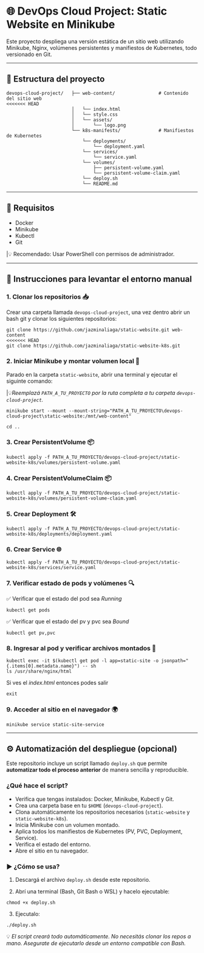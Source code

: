 # 🌐 DevOps Cloud Project: Static Website en Minikube

Este proyecto despliega una versión estática de un sitio web utilizando Minikube, Nginx, volúmenes persistentes y manifiestos de Kubernetes, todo versionado en Git.

---------------------------------------------------------------------------------------------------

## 🧱 Estructura del proyecto
```
devops-cloud-project/   ├── web-content/ 				# Contenido del sitio web
<<<<<<< HEAD
						│ 	└── index.html 
						│ 	└── style.css 
						│ 	└── assets/ 
						│ 		└── logo.png
						└── k8s-manifests/ 				# Manifiestos de Kubernetes 
							└── deployments/
								└── deployment.yaml
							└── services/					  
								└── service.yaml 
							└── volumes/ 
								├── persistent-volume.yaml 
								└── persistent-volume-claim.yaml
							└── deploy.sh
							└── README.md
```
---------------------------------------------------------------------------------------------------

## 🧰 Requisitos

- Docker
- Minikube
- Kubectl
- Git

|💡 Recomendado: Usar PowerShell con permisos de administrador.

---------------------------------------------------------------------------------------------------

## 🚀 Instrucciones para levantar el entorno manual

### 1. Clonar los repositorios 📥
Crear una carpeta llamada `devops-cloud-project`, una vez dentro abrir un bash git y clonar los siguientes repositorios: 
```
git clone https://github.com/jazminaliaga/static-website.git web-content
<<<<<<< HEAD
git clone https://github.com/jazminaliaga/static-website-k8s.git
```
### 2. Iniciar Minikube y montar volumen local 🚜
Parado en la carpeta `static-website`, abrir una terminal y ejecutar el siguinte comando:
	
|💡*Reemplazá `PATH_A_TU_PROYECTO` por la ruta completa a tu carpeta `devops-cloud-project`.*

```
minikube start --mount --mount-string="PATH_A_TU_PROYECTO\devops-cloud-project\static-website:/mnt/web-content"

cd ..
```
### 3. Crear PersistentVolume 📦
```
kubectl apply -f PATH_A_TU_PROYECTO/devops-cloud-project/static-website-k8s/volumes/persistent-volume.yaml
```
### 4. Crear PersistentVolumeClaim 📦
```
kubectl apply -f PATH_A_TU_PROYECTO/devops-cloud-project/static-website-k8s/volumes/persistent-volume-claim.yaml
```
### 5. Crear Deployment 🛠️
```
kubectl apply -f PATH_A_TU_PROYECTO/devops-cloud-project/static-website-k8s/deployments/deployment.yaml
```
### 6. Crear Service 🌐
```
kubectl apply -f PATH_A_TU_PROYECTO/devops-cloud-project/static-website-k8s/services/service.yaml
```
### 7. Verificar estado de pods y volúmenes 🔍
✅ Verificar que el estado del pod sea *Running* 
```
kubectl get pods
```
✅ Verificar que el estado del pv y pvc sea *Bound*
```
kubectl get pv,pvc
```
### 8. Ingresar al pod y verificar archivos montados 🧪
```
kubectl exec -it $(kubectl get pod -l app=static-site -o jsonpath="{.items[0].metadata.name}") -- sh
ls /usr/share/nginx/html
```
Si ves el *index.html* entonces podes salir
```
exit
```
### 9. Acceder al sitio en el navegador 🌍
```
minikube service static-site-service
```
---------------------------------------------------------------------------------------------------
## ⚙️ Automatización del despliegue (opcional)

Este repositorio incluye un script llamado `deploy.sh` que permite **automatizar todo el proceso anterior** de manera sencilla y reproducible.

### ¿Qué hace el script?

- Verifica que tengas instalados: Docker, Minikube, Kubectl y Git.
- Crea una carpeta base en tu `$HOME` (`devops-cloud-project`).
- Clona automáticamente los repositorios necesarios (`static-website` y `static-website-k8s`).
- Inicia Minikube con un volumen montado.
- Aplica todos los manifiestos de Kubernetes (PV, PVC, Deployment, Service).
- Verifica el estado del entorno.
- Abre el sitio en tu navegador.

### ▶️ ¿Cómo se usa?

1. Descargá el archivo `deploy.sh` desde este repositorio.

2. Abrí una terminal (Bash, Git Bash o WSL) y hacelo ejecutable:
```
chmod +x deploy.sh
```
3. Ejecutalo:
```
./deploy.sh
```
💡 *El script creará todo automáticamente. No necesitás clonar los repos a mano. Asegurate de ejecutarlo desde un entorno compatible con Bash.*

